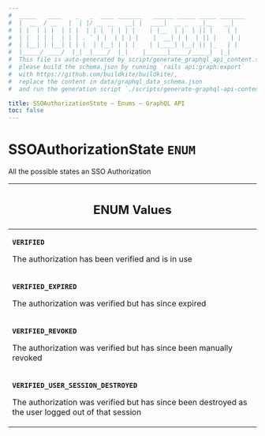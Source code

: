 ```yaml
---
#  _____   ____    _   _  ____ _______   ______ _____ _____ _______
#  |  __  / __   |  | |/ __ __   __| |  ____|  __ _   _|__   __|
#  | |  | | |  | | |  | | |  | | | |    | |__  | |  | || |    | |
#  | |  | | |  | | | . ` | |  | | | |    |  __| | |  | || |    | |
#  | |__| | |__| | | |  | |__| | | |    | |____| |__| || |_   | |
#  |_____/ ____/  |_| _|____/  |_|    |______|_____/_____|  |_|
#  This file is auto-generated by script/generate_graphql_api_content.sh,
#  please build the schema.json by running `rails api:graph:export`
#  with https://github.com/buildkite/buildkite/,
#  replace the content in data/graphql_data_schema.json
#  and run the generation script `./scripts/generate-graphql-api-content.sh`.

title: SSOAuthorizationState – Enums – GraphQL API
toc: false
---
```

<!-- vale off -->
<h1 class="has-pills" data-algolia-exclude>
  SSOAuthorizationState
  <span class="pill pill--enum pill--normal-case pill--large"><code>ENUM</code></span>
</h1>
<!-- vale on -->


All the possible states an SSO Authorization









<table class="responsive-table responsive-table--single-column-rows">
  <thead>
    <th>
      <h2 data-algolia-exclude>ENUM Values</h2>
    </th>
  </thead>
  <tbody>
    <tr><td><p><strong><code>VERIFIED</code></strong></p><p>The authorization has been verified and is in use</p></td></tr><tr><td><p><strong><code>VERIFIED_EXPIRED</code></strong></p><p>The authorization was verified but has since expired</p></td></tr><tr><td><p><strong><code>VERIFIED_REVOKED</code></strong></p><p>The authorization was verified but has since been manually revoked</p></td></tr><tr><td><p><strong><code>VERIFIED_USER_SESSION_DESTROYED</code></strong></p><p>The authorization was verified but has since been destroyed as the user logged out of that session</p></td></tr>
  </tbody>
</table>
